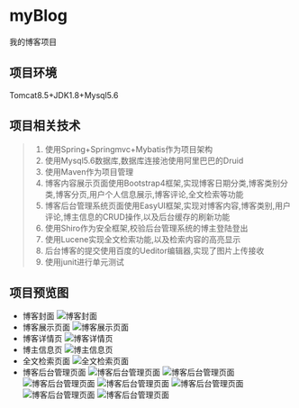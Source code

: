# myBlog
我的博客项目
## 项目环境
Tomcat8.5+JDK1.8+Mysql5.6
## 项目相关技术
>1. 使用Spring+Springmvc+Mybatis作为项目架构
>2. 使用Mysql5.6数据库,数据库连接池使用阿里巴巴的Druid
>3. 使用Maven作为项目管理
>4. 博客内容展示页面使用Bootstrap4框架,实现博客日期分类,博客类别分类,博客分页,用户个人信息展示,博客评论,全文检索等功能
>5. 博客后台管理系统页面使用EasyUI框架,实现对博客内容,博客类别,用户评论,博主信息的CRUD操作,以及后台缓存的刷新功能
>6. 使用Shiro作为安全框架,校验后台管理系统的博主登陆登出
>7. 使用Lucene实现全文检索功能,以及检索内容的高亮显示
>8. 后台博客的提交使用百度的Ueditor编辑器,实现了图片上传接收
>9. 使用junit进行单元测试
## 项目预览图
- 博客封面
![博客封面](https://github.com/yongqiangG/myBlog/blob/master/src/main/webapp/static/userImages/2019-10-10_000601.png)
- 博客展示页面
![博客展示页面](https://github.com/yongqiangG/myBlog/blob/master/src/main/webapp/static/userImages/2019-10-09_233723.png)
- 博客详情页
![博客详情页](https://github.com/yongqiangG/myBlog/blob/master/src/main/webapp/static/userImages/2019-10-09_233524.png)
- 博主信息页
![博主信息页](https://github.com/yongqiangG/myBlog/blob/master/src/main/webapp/static/userImages/2019-10-09_233812.png)
- 全文检索页面
![全文检索页面](https://github.com/yongqiangG/myBlog/blob/master/src/main/webapp/static/userImages/2019-10-09_233850.png)
- 博客后台管理页面
![博客后台管理页面](https://github.com/yongqiangG/myBlog/blob/master/src/main/webapp/static/userImages/2019-10-09_234000.png)
![博客后台管理页面](https://github.com/yongqiangG/myBlog/blob/master/src/main/webapp/static/userImages/2019-10-09_234027.png)
![博客后台管理页面](https://github.com/yongqiangG/myBlog/blob/master/src/main/webapp/static/userImages/2019-10-09_234043.png)
![博客后台管理页面](https://github.com/yongqiangG/myBlog/blob/master/src/main/webapp/static/userImages/2019-10-09_234101.png)
![博客后台管理页面](https://github.com/yongqiangG/myBlog/blob/master/src/main/webapp/static/userImages/2019-10-09_234117.png)
![博客后台管理页面](https://github.com/yongqiangG/myBlog/blob/master/src/main/webapp/static/userImages/2019-10-09_234142.png)
![博客后台管理页面](https://github.com/yongqiangG/myBlog/blob/master/src/main/webapp/static/userImages/2019-10-09_234213.png)
